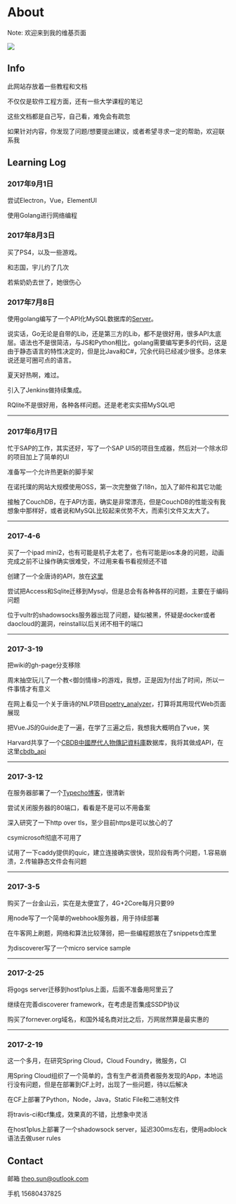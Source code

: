 # About

Note: 欢迎来到我的维基页面

![](https://res.cloudinary.com/digf90pwi/image/upload/c_scale,h_600,w_1024/v1504269701/185624-105_sakvsp.jpg)

## Info

此网站存放着一些教程和文档

不仅仅是软件工程方面，还有一些大学课程的笔记

这些文档都是自己写，自己看，难免会有疏忽

如果针对内容，你发现了问题/想要提出建议，或者希望寻求一定的帮助，欢迎联系我

## Learning Log

### 2017年9月1日

尝试Electron，Vue，ElementUI

使用Golang进行网络编程

### 2017年8月3日

买了PS4，以及一些游戏。

和志国，宇儿约了几次

若紫奶奶去世了，她很伤心

### 2017年7月8日

使用golang编写了一个API化MySQL数据库的[Server](https://github.com/Soontao/go-mysql-api)。

说实话，Go无论是自带的Lib，还是第三方的Lib，都不是很好用，很多API太底层。语法也不是很简洁，与JS和Python相比，golang需要编写更多的代码，这是由于静态语言的特性决定的，但是比Java和C#，冗余代码已经减少很多。总体来说还是可圈可点的语言。

夏天好热啊，难过。

引入了Jenkins做持续集成。

RQlite不是很好用，各种各样问题。还是老老实实搭MySQL吧

---

### 2017年6月17日

忙于SAP的工作，其实还好，写了一个SAP UI5的项目生成器，然后对一个除水印的项目加上了简单的UI

准备写一个允许热更新的脚手架

在诺托璞的网站大规模使用OSS，第一次完整做了i18n，加入了邮件和其它功能

接触了CouchDB，在于API方面，确实是非常漂亮，但是CouchDB的性能没有我想象中那样好，或者说和MySQL比较起来优势不大，而索引文件又太大了。

---

### 2017-4-6

买了一个ipad mini2，也有可能是机子太老了，也有可能是ios本身的问题，动画完成之前不让操作确实很难受，不过用来看书看视频还不错

创建了一个全唐诗的API，放在[这里](https://github.com/Soontao/Tang-Poetry-Api)

尝试把Access和Sqlite迁移到Mysql，但是总会有各种各样的问题，主要在于编码问题

位于vultr的shadowsocks服务器出现了问题，疑似被黑，怀疑是docker或者daocloud的漏洞，reinstall以后关闭不相干的端口

---

### 2017-3-19

把wiki的gh-page分支移除

周末抽空玩儿了一个教<御剑情缘>的游戏，我想，正是因为付出了时间，所以一件事情才有意义

在网上看见一个关于唐诗的NLP项目[poetry_analyzer](https://github.com/MrQianJinSi/poetry_analyzer)，打算将其用现代Web页面展现

把Vue.JS的Guide走了一遍，在学了三遍之后，我想我大概明白了vue，笑

Harvard共享了一个[CBDB中國歷代人物傳記資料庫](http://cbdb.fas.harvard.edu/)数据库，我将其做成API，在这里[cbdb_api](https://github.com/Soontao/cbdb_api)

---

### 2017-3-12

在服务器部署了一个[Typecho博客](https://blog.fornever.org/)，很清新

尝试关闭服务器的80端口，看看是不是可以不用备案

深入研究了一下http over tls，至少目前https是可以放心的了

csymicrosoft彻底不可用了

试用了一下caddy提供的quic，建立连接确实很快，现阶段有两个问题，1.容易崩溃，2.传输静态文件会有问题

---

### 2017-3-5

购买了一台金山云，实在是太便宜了，4G+2Core每月只要99

用node写了一个简单的webhook服务器，用于持续部署

在牛客网上刷题，网络和算法比较薄弱，把一些编程题放在了snippets仓库里

为discoverer写了一个micro service sample

---

### 2017-2-25

将gogs server迁移到host1plus上面，后面不准备用阿里云了

继续在完善discoverer framework，在考虑是否集成SSDP协议

购买了fornever.org域名，和国外域名商对比之后，万网居然算是最实惠的

---

### 2017-2-19

这一个多月，在研究Spring Cloud，Cloud Foundry，微服务，CI

用Spring Cloud组织了一个简单的，含有生产者消费者服务发现的App，本地运行没有问题，但是在部署到CF上时，出现了一些问题，待以后解决

在CF上部署了Python，Node，Java，Static File和二进制文件

将travis-ci和cf集成，效果真的不错，比想象中灵活

在host1plus上部署了一个shadowsock server，延迟300ms左右，使用adblock语法去做user rules

## Contact

邮箱 <theo.sun@outlook.com>

手机 15680437825

